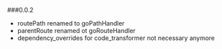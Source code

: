 ###0.0.2
- routePath renamed to goPathHandler
- parentRoute renamed ot goRouteHandler
- dependency_overrides for code_transformer not necessary anymore